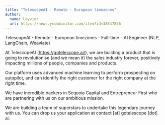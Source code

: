 ```yaml
---
title: "TelescopeAI : Remote - European timezones"
author:
  name: Layvier
  url: https://news.ycombinator.com/item?id=38847856
---
```

TelescopeAI - Remote - European timezones - Full-time - AI Engineer (NLP, LangChain, Weaviate)

At TelescopeAI (<a href="https:&#x2F;&#x2F;gotelescope.ai&#x2F;" rel="nofollow">https:&#x2F;&#x2F;gotelescope.ai&#x2F;</a>), we are building a product that is going to revolutionise (and we mean it) the sales industry forever, positively impacting millions of people, companies and products.

Our platform uses advanced machine learning to perform prospecting on autopilot, and can identify the right customer for the right company at the right time.

We have incredible backers in Sequoia Capital and Entrepreneur First who are partnering with us on our ambitious mission.

We are building a team of superstars to undertake this legendary journey with us. You can drop us your application at contact [at] gotelescope [dot] ai.
